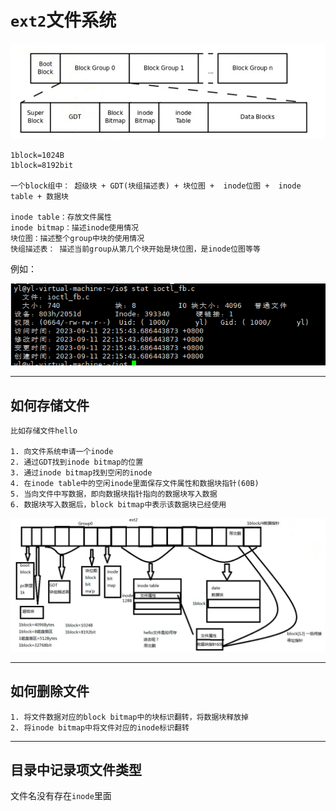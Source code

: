 # `ext2`文件系统

![文件系统](images/2023-09-11-22-17-18.png)

```Linux
1block=1024B
1block=8192bit

一个block组中： 超级块 + GDT(块组描述表) + 块位图 +  inode位图 +  inode table + 数据块

inode table：存放文件属性
inode bitmap：描述inode使用情况
块位图：描述整个group中块的使用情况
快组描述表： 描述当前group从第几个块开始是块位图，是inode位图等等

```

例如：

![文件](images/2023-09-11-22-31-25.png)

---

## 如何存储文件

```Linux
比如存储文件hello 

1. 向文件系统申请一个inode
2. 通过GDT找到inode bitmap的位置
3. 通过inode bitmap找到空闲的inode
4. 在inode table中的空闲inode里面保存文件属性和数据块指针(60B)
5. 当向文件中写数据，即向数据块指针指向的数据块写入数据
6. 数据块写入数据后，block bitmap中表示该数据块已经使用 
```

![文件存储](images/2023-09-11-22-59-51.png)

---

## 如何删除文件

```Linux
1. 将文件数据对应的block bitmap中的块标识翻转，将数据块释放掉
2. 将inode bitmap中将文件对应的inode标识翻转
```

---

## 目录中记录项文件类型

文件名没有存在`inode`里面
